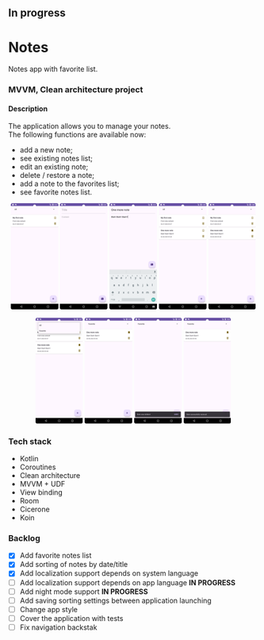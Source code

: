 ## In progress

# Notes
Notes app with favorite list.

### MVVM, Clean architecture project

#### Description

The application allows you to manage your notes.  
The following functions are available now:
  
  - add a new note;
  - see existing notes list;
  - edit an existing note;
  - delete / restore a note;
  - add a note to the favorites list;
  - see favorite notes list.

<p  align="center" >  
    <img src="./screenshots/Screenshot_20231220_164713.png" alt="notes_list_screen" width="19%" height="auto">
    <img src="./screenshots/Screenshot_20231220_164734.png" alt="new_note_screen" width="19%" height="auto">
    <img src="./screenshots/Screenshot_20231220_164759.png" alt="new_note_screen" width="19%" height="auto">
    <img src="./screenshots/Screenshot_20231220_164814.png" alt="notes_list_screen" width="19%" height="auto">
    <img src="./screenshots/Screenshot_20231220_164838.png" alt="notes_list_screen" width="19%" height="auto">
  </p>
  
  <p align="center"> 
    <img src="./screenshots/Screenshot_20231220_164910.png" alt="add_note_to_favorite_list" width="19%" height="auto">
    <img src="./screenshots/Screenshot_20231220_164929.png" alt="delete_note" width="19%" height="auto">
    <img src="./screenshots/Screenshot_20231220_164952.png" alt="restore_deletion" width="19%" height="auto">
    <img src="./screenshots/Screenshot_20231220_165018.png" alt="restore_deletion" width="19%" height="auto">
</p>


### Tech stack
- Kotlin
- Coroutines
- Clean architecture
- MVVM + UDF
- View binding
- Room
- Cicerone
- Koin

### Backlog

- [x] Add favorite notes list
- [x] Add sorting of notes by date/title
- [x] Add localization support depends on system language
- [ ] Add localization support depends on app language __IN PROGRESS__
- [ ] Add night mode support __IN PROGRESS__
- [ ] Add saving sorting settings between application launching
- [ ] Change app style
- [ ] Сover the application with tests
- [ ] Fix navigation backstak 
